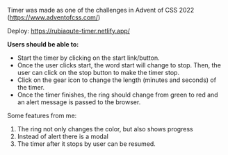 Timer was made as one of the challenges in Advent of CSS 2022 (https://www.adventofcss.com/)

Deploy: https://rubiaqute-timer.netlify.app/

**Users should be able to:**

- Start the timer by clicking on the start link/button.
- Once the user clicks start, the word start will change to stop. Then, the user can click on the stop button to make the timer stop.
- Click on the gear icon to change the length (minutes and seconds) of the timer.
- Once the timer finishes, the ring should change from green to red and an alert message is passed to the browser.

Some features from me:
1) The ring not only changes the color, but also shows progress
2) Instead of alert there is a modal
3) The timer after it stops by user can be resumed.
